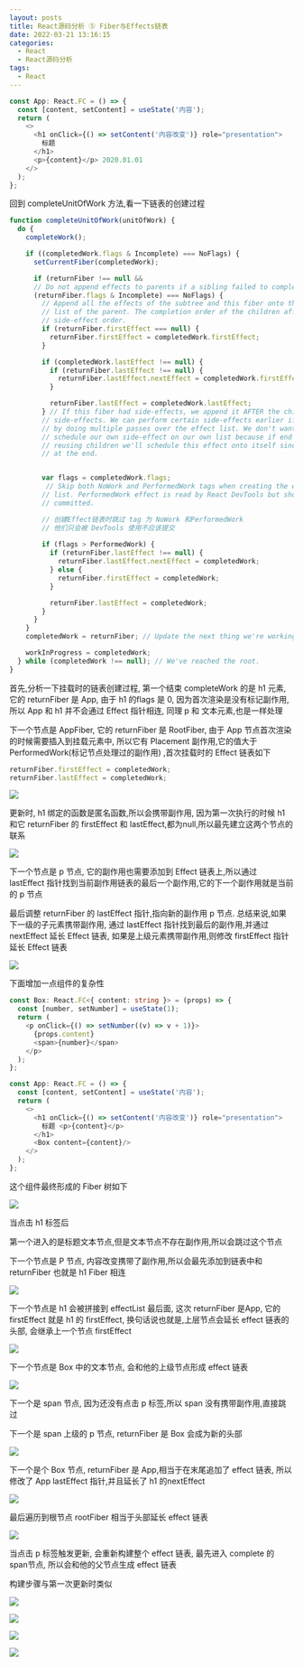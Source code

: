 ```yaml
---
layout: posts
title: React源码分析 ⑤ Fiber与Effects链表
date: 2022-03-21 13:16:15
categories:
  - React
  - React源码分析
tags:
  - React
---
```


```javascript
const App: React.FC = () => {
  const [content, setContent] = useState('内容');
  return (
    <>
      <h1 onClick={() => setContent('内容改变')} role="presentation">
        标题
      </h1>
      <p>{content}</p> 2020.01.01
    </>
  );
};
```

回到  completeUnitOfWork 方法,看一下链表的创建过程

```javascript
function completeUnitOfWork(unitOfWork) {
  do {
    completeWork();

    if ((completedWork.flags & Incomplete) === NoFlags) {
      setCurrentFiber(completedWork);

      if (returnFiber !== null && 
      // Do not append effects to parents if a sibling failed to complete
      (returnFiber.flags & Incomplete) === NoFlags) {
        // Append all the effects of the subtree and this fiber onto the effect
        // list of the parent. The completion order of the children affects the
        // side-effect order.
        if (returnFiber.firstEffect === null) {
          returnFiber.firstEffect = completedWork.firstEffect;
        }

        if (completedWork.lastEffect !== null) {
          if (returnFiber.lastEffect !== null) {
            returnFiber.lastEffect.nextEffect = completedWork.firstEffect;
          }

          returnFiber.lastEffect = completedWork.lastEffect;
        } // If this fiber had side-effects, we append it AFTER the children's
        // side-effects. We can perform certain side-effects earlier if needed,
        // by doing multiple passes over the effect list. We don't want to
        // schedule our own side-effect on our own list because if end up
        // reusing children we'll schedule this effect onto itself since we're
        // at the end.


        var flags = completedWork.flags;
         // Skip both NoWork and PerformedWork tags when creating the effect
        // list. PerformedWork effect is read by React DevTools but shouldn't be
        // committed.

        // 创建Effect链表时跳过 tag 为 NoWork 和PerformedWork
        // 他们只会被 DevTools 使用不应该提交
        
        if (flags > PerformedWork) {
          if (returnFiber.lastEffect !== null) {
            returnFiber.lastEffect.nextEffect = completedWork;
          } else {
            returnFiber.firstEffect = completedWork;
          }

          returnFiber.lastEffect = completedWork;
        }
      }
    } 
    completedWork = returnFiber; // Update the next thing we're working on in case something throws.

    workInProgress = completedWork;
  } while (completedWork !== null); // We've reached the root.
}
```

首先,分析一下挂载时的链表创建过程, 第一个结束 completeWork 的是 h1 元素, 它的 returnFiber 是 App, 由于 h1 的flags 是 0, 因为首次渲染是没有标记副作用,所以 App 和 h1 并不会通过 Effect 指针相连, 同理 p 和 文本元素,也是一样处理

下一个节点是 AppFiber, 它的 returnFiber 是 RootFiber, 由于 App 节点首次渲染的时候需要插入到挂载元素中, 所以它有 Placement 副作用,它的值大于 PerformedWork(标记节点处理过的副作用) ,首次挂载时的 Effect 链表如下

```js
returnFiber.firstEffect = completedWork;
returnFiber.lastEffect = completedWork;
```

![](0106.png)

更新时, h1 绑定的函数是匿名函数,所以会携带副作用, 因为第一次执行的时候 h1 和它 returnFiber 的 firstEffect 和 lastEffect,都为null,所以最先建立这两个节点的联系

![](0001.png)

下一个节点是 p 节点, 它的副作用也需要添加到 Effect 链表上,所以通过 lastEffect 指针找到当前副作用链表的最后一个副作用,它的下一个副作用就是当前的 p 节点

最后调整 returnFiber 的 lastEffect 指针,指向新的副作用 p 节点. 总结来说,如果下一级的子元素携带副作用, 通过 lastEffect 指针找到最后的副作用,并通过 nextEffect 延长 Effect 链表, 如果是上级元素携带副作用,则修改 firstEffect 指针延长 Effect 链表

![](0002.png)

下面增加一点组件的复杂性 

```ts
const Box: React.FC<{ content: string }> = (props) => {
  const [number, setNumber] = useState(1);
  return (
    <p onClick={() => setNumber((v) => v + 1)}>
      {props.content}
      <span>{number}</span>
    </p>
  );
};

const App: React.FC = () => {
  const [content, setContent] = useState('内容');
  return (
    <>
      <h1 onClick={() => setContent('内容改变')} role="presentation">
        标题 <p>{content}</p>
      </h1>
      <Box content={content}/>
    </>
  );
};
```

这个组件最终形成的 Fiber 树如下

![](0003.png)

当点击 h1 标签后

第一个进入的是标题文本节点,但是文本节点不存在副作用,所以会跳过这个节点

下一个节点是 P 节点, 内容改变携带了副作用,所以会最先添加到链表中和 returnFiber 也就是 h1 Fiber 相连

![](0004.png)

下一个节点是 h1 会被拼接到 effectList 最后面, 这次 returnFiber 是App, 它的 firstEffect 就是 h1 的 firstEffect, 换句话说也就是,上层节点会延长 effect 链表的头部, 会继承上一个节点 firstEffect

![](0005.png)

下一个节点是 Box 中的文本节点, 会和他的上级节点形成 effect 链表

![](0006.png)

下一个是 span 节点, 因为还没有点击 p 标签,所以 span 没有携带副作用,直接跳过

下一个是 span 上级的 p 节点, returnFiber 是 Box 会成为新的头部

![](0007.png)

下一个是个 Box 节点, returnFiber 是 App,相当于在末尾追加了 effect 链表, 所以修改了 App lastEffect 指针,并且延长了 h1 的nextEffect

![](0008.png)

最后遍历到根节点 rootFiber 相当于头部延长 effect 链表

![](0009.png)

当点击 p 标签触发更新, 会重新构建整个 effect 链表, 最先进入 complete 的 span节点, 所以会和他的父节点生成 effect 链表

构建步骤与第一次更新时类似

![](0010.png)

![](0011.png)

![](0012.png)

![](0013.png)
